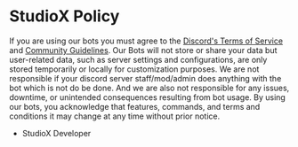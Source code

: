 # StudioX Policy

If you are using our bots you must agree to the [Discord's Terms of Service](https://discord.com/terms) and [Community Guidelines](https://discord.com/guidelines). Our Bots will not store or share your data but user-related data, such as server settings and configurations, are only stored temporarily or locally for customization purposes. We are not responsible if your discord server staff/mod/admin does anything with the bot which is not do be done. And we are also not responsible for any issues, downtime, or unintended consequences resulting from bot usage. By using our bots, you acknowledge that features, commands, and terms and conditions it may change at any time without prior notice.

-  StudioX Developer
